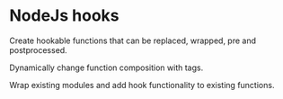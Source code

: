 # NodeJs hooks

Create hookable functions that can be replaced, wrapped, pre and postprocessed.

Dynamically change function composition with tags.

Wrap existing modules and add hook functionality to existing functions.
